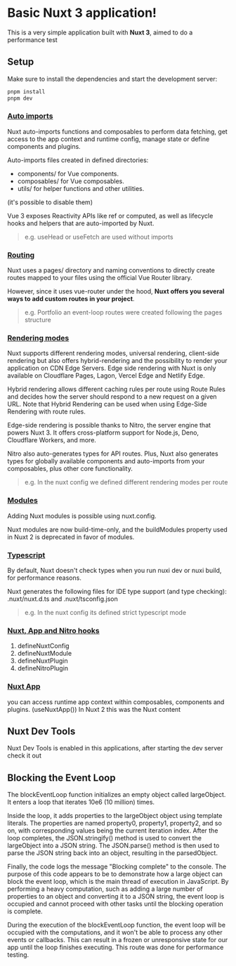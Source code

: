 
# Basic Nuxt 3 application!

This is a very simple application built with **Nuxt 3**, aimed to do a performance test

## Setup

Make sure to install the dependencies and start the development server:

```bash
pnpm install
pnpm dev

```

### [Auto imports](https://nuxt.com/docs/guide/concepts/auto-imports)

Nuxt auto-imports functions and composables to perform data fetching, get access to the app context and runtime config, manage state or define components and plugins.

Auto-imports files created in defined directories:

- components/ for Vue components.
- composables/ for Vue composables.
- utils/ for helper functions and other utilities.

(it's possible to disable them)

Vue 3 exposes Reactivity APIs like ref or computed, as well as lifecycle hooks and helpers that are auto-imported by Nuxt.

> e.g. useHead or useFetch are used without imports

### [Routing](https://nuxt.com/docs/guide/concepts/vuejs-development#vue-router)

Nuxt uses a pages/ directory and naming conventions to directly create routes mapped to your files using the official Vue Router library.

However, since it uses vue-router under the hood, **Nuxt offers you several ways to add custom routes in your project**.

> e.g. Portfolio an event-loop routes were created following the pages structure

### [Rendering modes](https://nuxt.com/docs/guide/concepts/rendering)

Nuxt supports different rendering modes, universal rendering, client-side rendering but also offers hybrid-rendering and the possibility to render your application on CDN Edge Servers. Edge side rendering with Nuxt is only available on Cloudflare Pages, Lagon, Vercel Edge and Netlify Edge.

Hybrid rendering allows different caching rules per route using Route Rules and decides how the server should respond to a new request on a given URL. Note that Hybrid Rendering can be used when using Edge-Side Rendering with route rules.

Edge-side rendering is possible thanks to Nitro, the server engine that powers Nuxt 3. It offers cross-platform support for Node.js, Deno, Cloudflare Workers, and more.

Nitro also auto-generates types for API routes. Plus, Nuxt also generates types for globally available components and auto-imports from your composables, plus other core functionality.

> e.g. In the nuxt config we defined different rendering modes per route

### [Modules](https://nuxt.com/docs/guide/concepts/modules)

Adding Nuxt modules is possible using nuxt.config.

Nuxt modules are now build-time-only, and the buildModules property used in Nuxt 2 is deprecated in favor of modules.

### [Typescript](https://nuxt.com/docs/guide/concepts/typescript#auto-generated-types)

By default, Nuxt doesn't check types when you run nuxi dev or nuxi build, for performance reasons.

Nuxt generates the following files for IDE type support (and type checking): .nuxt/nuxt.d.ts and .nuxt/tsconfig.json

> e.g. In the nuxt config its defined strict typescript mode

### [Nuxt, App and Nitro hooks](https://nuxt.com/docs/guide/going-further/hooks)

1. defineNuxtConfig
2. defineNuxtModule
3. defineNuxtPlugin
4. defineNitroPlugin

### [Nuxt App](https://nuxt.com/docs/guide/going-further/nuxt-app)

you can access runtime app context within composables, components and plugins. (useNuxtApp()) In Nuxt 2 this was the Nuxt content

## Nuxt Dev Tools

Nuxt Dev Tools is enabled in this applications, after starting the dev server check it out

## Blocking the Event Loop

The blockEventLoop function initializes an empty object called largeObject.
It enters a loop that iterates 10e6 (10 million) times.

Inside the loop, it adds properties to the largeObject object using template literals. The properties are named property0, property1, property2, and so on, with corresponding values being the current iteration index.
After the loop completes, the JSON.stringify() method is used to convert the largeObject into a JSON string.
The JSON.parse() method is then used to parse the JSON string back into an object, resulting in the parsedObject.

Finally, the code logs the message "Blocking complete" to the console.
The purpose of this code appears to be to demonstrate how a large object can block the event loop, which is the main thread of execution in JavaScript. By performing a heavy computation, such as adding a large number of properties to an object and converting it to a JSON string, the event loop is occupied and cannot proceed with other tasks until the blocking operation is complete.

During the execution of the blockEventLoop function, the event loop will be occupied with the computations, and it won't be able to process any other events or callbacks. This can result in a frozen or unresponsive state for our app until the loop finishes executing. This route was done for performance testing.
